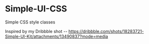 # Simple-UI-CSS
Simple CSS style classes

Inspired by my Dribbble shot -- https://dribbble.com/shots/18283721-Simple-UI-Kit/attachments/13490837?mode=media
